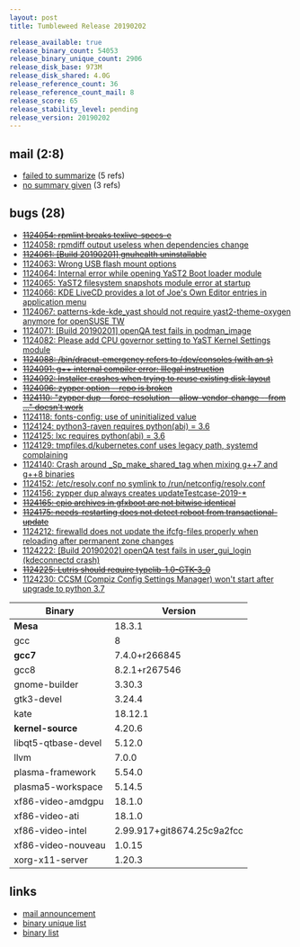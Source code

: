 ```yaml
---
layout: post
title: Tumbleweed Release 20190202

release_available: true
release_binary_count: 54053
release_binary_unique_count: 2906
release_disk_base: 973M
release_disk_shared: 4.0G
release_reference_count: 36
release_reference_count_mail: 8
release_score: 65
release_stability_level: pending
release_version: 20190202
---
```


## mail (2:8)

- [failed to summarize](https://lists.opensuse.org/opensuse-factory/2019-02/msg00138.html) (5 refs)
- [no summary given](https://lists.opensuse.org/opensuse-factory/2019-02/msg00126.html) (3 refs)

## bugs (28)

<!--more-->

- ~~[1124054: rpmlint breaks texlive-specs-e](https://bugzilla.opensuse.org/show_bug.cgi?id=1124054)~~
- [1124058: rpmdiff output useless when dependencies change](https://bugzilla.opensuse.org/show_bug.cgi?id=1124058)
- ~~[1124061: \[Build 20190201\]  gnuhealth uninstallable](https://bugzilla.opensuse.org/show_bug.cgi?id=1124061)~~
- [1124063: Wrong USB flash mount options](https://bugzilla.opensuse.org/show_bug.cgi?id=1124063)
- [1124064: Internal error while opening YaST2 Boot loader module](https://bugzilla.opensuse.org/show_bug.cgi?id=1124064)
- [1124065: YaST2 filesystem snapshots module error at startup](https://bugzilla.opensuse.org/show_bug.cgi?id=1124065)
- [1124066: KDE LiveCD provides a lot of Joe's Own Editor entries in application menu](https://bugzilla.opensuse.org/show_bug.cgi?id=1124066)
- [1124067: patterns-kde-kde_yast should not require yast2-theme-oxygen anymore for openSUSE TW](https://bugzilla.opensuse.org/show_bug.cgi?id=1124067)
- [1124071: \[Build 20190201\] openQA test fails in podman_image](https://bugzilla.opensuse.org/show_bug.cgi?id=1124071)
- [1124082: Please add CPU governor setting to YaST Kernel Settings module](https://bugzilla.opensuse.org/show_bug.cgi?id=1124082)
- ~~[1124088: /bin/dracut-emergency refers to /dev/consoles (with an s)](https://bugzilla.opensuse.org/show_bug.cgi?id=1124088)~~
- ~~[1124091: g++ internal compiler error: Illegal instruction](https://bugzilla.opensuse.org/show_bug.cgi?id=1124091)~~
- ~~[1124092: Installer crashes when trying to reuse existing disk layout](https://bugzilla.opensuse.org/show_bug.cgi?id=1124092)~~
- ~~[1124096: zypper option --repo is broken](https://bugzilla.opensuse.org/show_bug.cgi?id=1124096)~~
- ~~[1124110: "zypper dup --force-resolution --allow-vendor-change --from ..." doesn't work](https://bugzilla.opensuse.org/show_bug.cgi?id=1124110)~~
- [1124118: fonts-config: use of uninitialized value](https://bugzilla.opensuse.org/show_bug.cgi?id=1124118)
- [1124124: python3-raven requires python(abi) = 3.6](https://bugzilla.opensuse.org/show_bug.cgi?id=1124124)
- [1124125: lxc requires python(abi) = 3.6](https://bugzilla.opensuse.org/show_bug.cgi?id=1124125)
- [1124129: tmpfiles.d/kubernetes.conf uses legacy path, systemd complaining](https://bugzilla.opensuse.org/show_bug.cgi?id=1124129)
- [1124140: Crash around _Sp_make_shared_tag when mixing g++7 and g++8 binaries](https://bugzilla.opensuse.org/show_bug.cgi?id=1124140)
- [1124152: /etc/resolv.conf no symlink to /run/netconfig/resolv.conf](https://bugzilla.opensuse.org/show_bug.cgi?id=1124152)
- [1124156: zypper dup always creates updateTestcase-2019-*](https://bugzilla.opensuse.org/show_bug.cgi?id=1124156)
- ~~[1124165: cpio archives in gfxboot are not bitwise identical](https://bugzilla.opensuse.org/show_bug.cgi?id=1124165)~~
- ~~[1124175: needs-restarting does not detect reboot from transactional-update](https://bugzilla.opensuse.org/show_bug.cgi?id=1124175)~~
- [1124212: firewalld does not update the ifcfg-files properly when reloading after permanent zone changes](https://bugzilla.opensuse.org/show_bug.cgi?id=1124212)
- [1124222: \[Build 20190202\] openQA test fails in user_gui_login (kdeconnectd crash)](https://bugzilla.opensuse.org/show_bug.cgi?id=1124222)
- ~~[1124225: Lutris should require typelib-1.0-GTK-3_0](https://bugzilla.opensuse.org/show_bug.cgi?id=1124225)~~
- [1124230: CCSM (Compiz Config Settings Manager) won't start after upgrade to python 3.7](https://bugzilla.opensuse.org/show_bug.cgi?id=1124230)

Binary | Version
--- | ---
**Mesa** | 18.3.1
gcc | 8
**gcc7** | 7.4.0+r266845
gcc8 | 8.2.1+r267546
gnome-builder | 3.30.3
gtk3-devel | 3.24.4
kate | 18.12.1
**kernel-source** | 4.20.6
libqt5-qtbase-devel | 5.12.0
llvm | 7.0.0
plasma-framework | 5.54.0
plasma5-workspace | 5.14.5
xf86-video-amdgpu | 18.1.0
xf86-video-ati | 18.1.0
xf86-video-intel | 2.99.917+git8674.25c9a2fcc
xf86-video-nouveau | 1.0.15
xorg-x11-server | 1.20.3

## links

- [mail announcement](https://lists.opensuse.org/opensuse-factory/2019-02/msg00120.html)
- [binary unique list](http://download.tumbleweed.boombatower.com/20190202/rpm.unique.list)
- [binary list](http://download.tumbleweed.boombatower.com/20190202/rpm.list)
